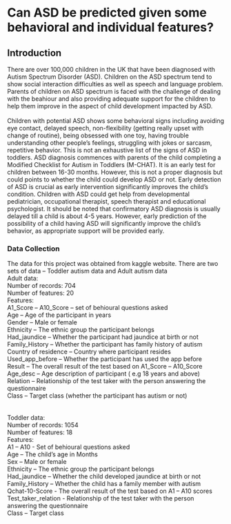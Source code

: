 # Can ASD be predicted given some behavioral and individual features?
## Introduction  
There are over 100,000 children in the UK that have been diagnosed with Autism Spectrum Disorder (ASD). Children on the ASD spectrum tend to show social interaction difficulties as well as speech and language problem.  Parents of children on ASD spectrum is faced with the challenge of dealing with the beahiour and also providing adequate support for the children to help them improve in the aspect of child development impacted by ASD.  
<br/>
Children with potential ASD shows some behavioral signs including avoiding eye contact, delayed speech, non-flexibility (getting really upset with change of routine), being obsessed with one toy, having trouble understanding other people’s feelings, struggling with jokes or sarcasm, repetitive behavior. This is not an exhaustive list of the signs of ASD in toddlers.
ASD diagnosis commences with parents of the child completing a Modified Checklist for Autism in Toddlers (M-CHAT). It is an early test for children between 16-30 months. However, this is not a proper diagnosis but could points to whether the child could develop ASD or not. Early detection of ASD is crucial as early intervention significantly improves the child’s condition. Children with ASD could get help from developmental pediatrician, occupational therapist, speech therapist and educational psychologist. It should be noted that confirmatory ASD diagnosis is usually delayed till a child is about 4-5 years. However, early prediction of the possibility of a child having ASD will significantly improve the child’s behavior, as appropriate support will be provided early.  
### Data Collection
The data for this project was obtained from kaggle website. There are two sets of data – Toddler autism data and Adult autism data  
Adult data:  
Number of records: 704  
Number of features: 20  
Features:  
A1_Score – A10_Score – set of behioural questions asked   
Age – Age of the participant in years  
Gender – Male or female  
Ethnicity – The ethnic group the participant belongs  
Had_jaundice – Whether the participant had jaundice at birth or not  
Family_History – Whether the participant has family history of autism  
Country of residence – Country where participant resides  
Used_app_before – Whether the participant has used the app before  
Result – The overall result of the test based on A1_Score – A10_Score  
Age_desc – Age description of participant ( e.g 18 years and above)  
Relation – Relationship of the test taker with the person answering the questionnaire  
Class – Target class (whether the participant has autism or not)  
<br/>  
Toddler data:  
Number of records: 1054  
Number of features: 18  
Features:  
A1 – A10 - Set of behioural questions asked  
Age – The child’s age in Months  
Sex – Male or female  
Ethnicity – The ethnic group the participant belongs  
Had_jaundice – Whether the child developed jaundice at birth or not  
Family_History – Whether the child has a family member with autism  
Qchat-10-Score - The overall result of the test based on A1 – A10 scores  
Test_taker_relation - Relationship of the test taker with the person answering the questionnaire  
Class – Target class  


